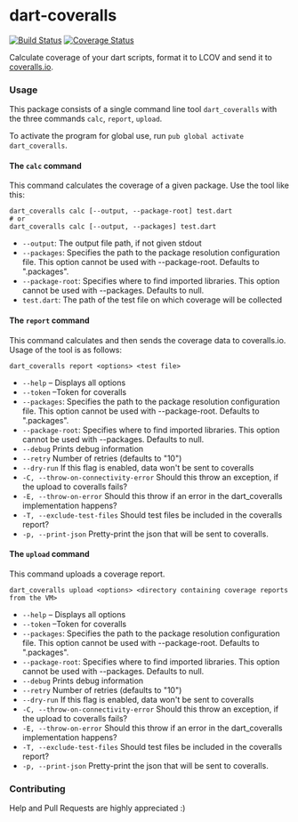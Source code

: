 dart-coveralls
==============

[![Build Status](https://travis-ci.org/block-forest/dart-coveralls.svg?branch=master)](https://travis-ci.org/block-forest/dart-coveralls)
[![Coverage Status](https://coveralls.io/repos/github/block-forest/dart-coveralls/badge.svg?branch=master)](https://coveralls.io/github/block-forest/dart-coveralls?branch=master)

Calculate coverage of your dart scripts, format it to LCOV and send it to
[coveralls.io](https://coveralls.io/).

### Usage
This package consists of a single command line tool `dart_coveralls` with
the three commands `calc`, `report`, `upload`.

To activate the program for global use, run `pub global activate dart_coveralls`.

#### The `calc` command
This command calculates the coverage of a given package. Use the tool like this:

```
dart_coveralls calc [--output, --package-root] test.dart
# or
dart_coveralls calc [--output, --packages] test.dart
```

* `--output`: The output file path, if not given stdout
* `--packages`: Specifies the path to the package resolution configuration file. 
   This option cannot be used with --package-root. Defaults to ".packages".
* `--package-root`: Specifies where to find imported libraries. 
   This option cannot be used with --packages. Defaults to null.
* `test.dart`: The path of the test file on which coverage will be collected

#### The `report` command
This command calculates and then sends the coverage data to coveralls.io. Usage
of the tool is as follows:

```
dart_coveralls report <options> <test file>
```

* `--help` – Displays all options
* `--token` –Token for coveralls
* `--packages`: Specifies the path to the package resolution configuration file. 
   This option cannot be used with --package-root. Defaults to ".packages".
* `--package-root`: Specifies where to find imported libraries. 
   This option cannot be used with --packages. Defaults to null.
* `--debug` Prints debug information
* `--retry` Number of retries
  (defaults to "10")
* `--dry-run` If this flag is enabled, data won't be sent to coveralls
* `-C, --throw-on-connectivity-error`
  Should this throw an exception, if the upload to coveralls fails?
* `-E, --throw-on-error`
  Should this throw if an error in the dart_coveralls implementation happens?
* `-T, --exclude-test-files`
  Should test files be included in the coveralls report?
* `-p, --print-json`
  Pretty-print the json that will be sent to coveralls.

#### The `upload` command
This command uploads a coverage report.

```
dart_coveralls upload <options> <directory containing coverage reports from the VM>
```

* `--help` – Displays all options
* `--token` –Token for coveralls
* `--packages`: Specifies the path to the package resolution configuration file. 
   This option cannot be used with --package-root. Defaults to ".packages".
* `--package-root`: Specifies where to find imported libraries. 
   This option cannot be used with --packages. Defaults to null.
* `--debug` Prints debug information
* `--retry` Number of retries
  (defaults to "10")
* `--dry-run` If this flag is enabled, data won't be sent to coveralls
* `-C, --throw-on-connectivity-error`
  Should this throw an exception, if the upload to coveralls fails?
* `-E, --throw-on-error`
  Should this throw if an error in the dart_coveralls implementation happens?
* `-T, --exclude-test-files`
  Should test files be included in the coveralls report?
* `-p, --print-json`
  Pretty-print the json that will be sent to coveralls.

### Contributing

Help and Pull Requests are highly appreciated :)
